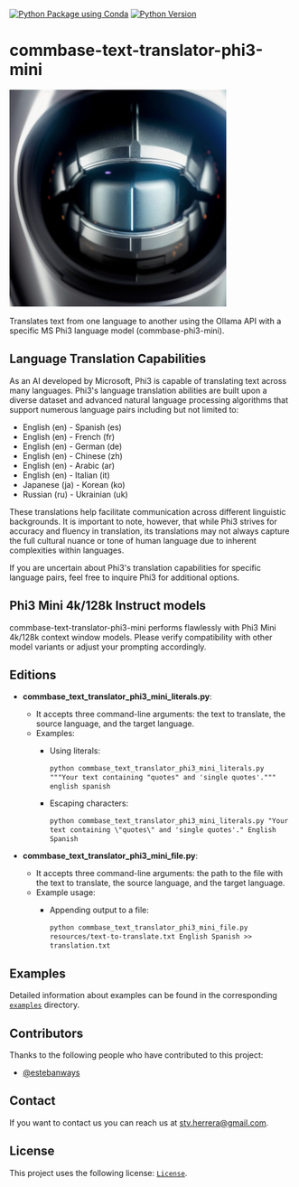[![Python Package using Conda](https://github.com/mydroidandi/commbase/actions/workflows/python-package-conda.yml/badge.svg)](https://github.com/mydroidandi/commbase/actions/workflows/python-package-conda.yml)
[![Python Version](https://img.shields.io/badge/Python-3.10%20%7C%203.11%20%7C%203.12-blue)](https://img.shields.io/badge/python-3.10%20%7C%203.11%20%7C%203.12-blue)

# commbase-text-translator-phi3-mini

<img alt="commbase-text-translator-phi3-mini" src="commbase-text-translator-phi3-mini.jpg?raw=true" width="384" height="384" />

Translates text from one language to another using the Ollama API with a specific MS Phi3 language model (commbase-phi3-mini).

## Language Translation Capabilities

As an AI developed by Microsoft, Phi3 is capable of translating text across many languages. Phi3's language translation abilities are built upon a diverse dataset and advanced natural language processing algorithms that support numerous language pairs including but not limited to:

- English (en) - Spanish (es)
- English (en) - French (fr)
- English (en) - German (de)
- English (en) - Chinese (zh)
- English (en) - Arabic (ar)
- English (en) - Italian (it)
- Japanese (ja) - Korean (ko)
- Russian (ru) - Ukrainian (uk)

These translations help facilitate communication across different linguistic backgrounds. It is important to note, however, that while Phi3 strives for accuracy and fluency in translation, its translations may not always capture the full cultural nuance or tone of human language due to inherent complexities within languages.

If you are uncertain about Phi3's translation capabilities for specific language pairs, feel free to inquire Phi3 for additional options.

## Phi3 Mini 4k/128k Instruct models

commbase-text-translator-phi3-mini performs flawlessly with Phi3 Mini 4k/128k context window models. Please verify compatibility with other model variants or adjust your prompting accordingly.

## Editions

- **commbase_text_translator_phi3_mini_literals.py**:
  - It accepts three command-line arguments: the text to translate, the source language, and the target language.
  - Examples:
    - Using literals:

       ```shell
       python commbase_text_translator_phi3_mini_literals.py """Your text containing "quotes" and 'single quotes'.""" english spanish
       ```
    - Escaping characters:

       ```shell
       python commbase_text_translator_phi3_mini_literals.py "Your text containing \"quotes\" and 'single quotes'." English Spanish
       ```

- **commbase_text_translator_phi3_mini_file.py**:
  - It accepts three command-line arguments: the path to the file with the text to translate, the source language, and the target language.
  - Example usage:
    - Appending output to a file:

       ```shell
       python commbase_text_translator_phi3_mini_file.py resources/text-to-translate.txt English Spanish >> translation.txt
       ```

## Examples

Detailed information about examples can be found in the corresponding [`examples`](./examples) directory.

## Contributors

Thanks to the following people who have contributed to this project:

* [@estebanways](https://github.com/estebanways)

## Contact

If you want to contact us you can reach us at <stv.herrera@gmail.com>.

## License

This project uses the following license: [`License`](./COPYING).

